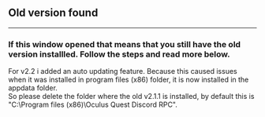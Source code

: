 ## Old version found
---
### If this window opened that means that you still have the old version installled. Follow the steps and read more below.  
For v2.2 i added an auto updating feature. Because this caused issues when it was installed in program files (x86) folder, it is now installed in the appdata folder.  
So please delete the folder where the old v2.1.1 is installed, by default this is "C:\Program files (x86)\Oculus Quest Discord RPC".
